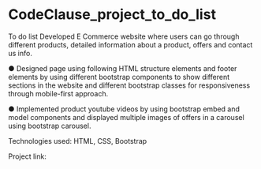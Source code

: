 # CodeClause_project_to_do_list
To do list
Developed E Commerce website where users can go through different products, detailed information about a product, offers and contact us info.

● Designed page using following HTML structure elements and footer elements by using different bootstrap components to show different sections in the website and different bootstrap classes for responsiveness through mobile-first approach.

● Implemented product youtube videos by using bootstrap embed and model components and displayed multiple images of offers in a carousel using bootstrap carousel.

Technologies used: HTML, CSS, Bootstrap

Project link: 


